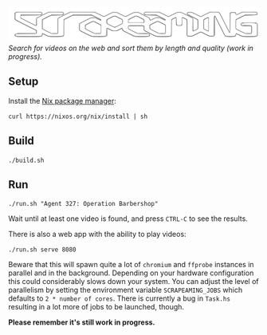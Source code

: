 [![scrapeaming](./static/scrapeaming.svg)](#)
*Search for videos on the web and sort them by length and quality
(work in progress).*

## Setup
Install the [Nix package manager](https://nixos.org/nix/):
```
curl https://nixos.org/nix/install | sh
```

## Build
```
./build.sh
```

## Run
```
./run.sh "Agent 327: Operation Barbershop"
```
Wait until at least one video is found, and press `CTRL-C` to see the
results.

There is also a web app with the ability to play videos:
```
./run.sh serve 8080
```

Beware that this will spawn quite a lot of `chromium` and `ffprobe`
instances in parallel and in the background. Depending on your
hardware configuration this could considerably slows down your
system. You can adjust the level of parallelism by setting the
environment variable `SCRAPEAMING_JOBS` which defaults to `2 * number
of cores`. There is currently a bug in `Task.hs` resulting in a lot
more of jobs to be launched, though.

**Please remember it's still work in progress.**
